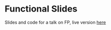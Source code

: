 # Functional Slides

Slides and code for a talk on FP, live version [here](http:///www.n-o-r.xyz/functional-slides)

